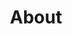 ---
title: About
permalink: /about/
layout: flow
js-package: about
css-package: about
jumbotron:
  triangle-divider: true
  title: About
  description: >-
    If you work on open source software for Arm platforms, Linaro Connect is the
    place to be to understand the latest developments and work directly with the
    most active engineers and maintainers in the ecosystem.
  carousel-images:
    - /assets/images/content/bkk19-group-photo.jpg
    - /assets/images/content/lcu14.jpg
    - /assets/images/content/lcu13.jpg
    - /assets/images/content/lce13.jpg
    - /assets/images/content/lca14.jpg
    - /assets/images/content/lca13.jpg
    - /assets/images/content/las16.jpg
    - /assets/images/content/hkg15.jpg
    - /assets/images/content/bud17.jpg
    - /assets/images/content/bkk16.jpg

flow:
    - type: content_row
    #   style: dark
      items:
        - format: text
          class: text-center
          content: >
                Every six months, over 300 of the world's leading open source engineers working on Arm get together for a full week of engineering sessions and hacking at Linaro Connect. Linaro Connect Bangkok has now ended. The next Connect will be held in San Diego California September 23-27, 2019. Registration will be announced in May 2019.


                To view slides or videos from the keynotes and sessions from previous Connects, please go to our [Resources page](https://connect.linaro.org/resources/).

    - type: content_row
      style: block_row
    #   background_image: /assets/images/content/bkk19-group-photo.jpg
      items:
        - format: block
          style: text-center text-white
          item_width: 4
          content: 
              - title: 
                    size: h3
                    content: Collaborate & Learn
                url: /about/
                background_image: /assets/images/content/bkk19-group-photo.jpg
                text:
                    content: >
                        Collaborate with the engineers _leading_ open source software development in the _Arm ecosystem_, have in-depth
                        technical conversations about real world issues and solutions, and attend how-to training sessions about the
                         latest Arm software developments.
                buttons:
                    - title: View Resources
                      url: /resources/
                      icon: fa fa-book
                      class: btn-primary
              - title: 
                    size: h3
                    content: Contribute
                url: /about/
                background_image: /assets/images/content/bkk19-group-photo.jpg
                text:
                    content: >
                        Bring your knowledge and experience to influence and contribute to Linaro's development work. Linaro Connect is a unique opportunity to put your ideas forward face to face with other contributors and maintainers. If you have something relevant you'd like to show off, consider participating in Demo Friday.
                buttons:
                    - title: Submit a Demo
                      url: /demo-friday/
                      icon: fa fa-slideshare
                      class: btn-primary
              - title: 
                    size: h3
                    content: Socialize
                url: /about/
                background_image: /assets/images/content/bkk19-group-photo.jpg
                text:
                    content: >
                        In addition to the regular breaks in the day and informal hacking sessions, there are a range of evening events at which you can network with your peers and get to know the other attendees.
                buttons:
                    - title: View Schedule
                      url: /about/
                      icon: fa fa-clock-o
                      class: btn-primary
    - type: content_row
    #   style: dark
      items:
        - format: title
          content: Code of Conduct
          size: h2
        - format: text
          class: text-center
          content: >
                Linaro Ltd, as host for Linaro Connect, is dedicated to a harassment-free conference experience for everyone.
        - format: buttons
          centered: true
          content:
              - title: Anti-harassment Policy
                url: /code-of-conduct/
                icon: fa fa-arrow-right
                class: btn-primary
    - type: full_width_row
      #style: new
      items:
        - format: title
          content: Highlights from BKK19
          size: h2
        - format: slider
        #   style: text-center text-white
          content:
              lightbox_enabled: true
              seconds_per_slide: 5
              nav: true
              dots: false
              xs_items: 1
              sm_items: 2
              md_items: 4
              lg_items: 6 
              items:
                - image: /assets/images/content/bkk19-sponsor-table.jpg
                  title: Sponsor table at Linaro Connect Bangkok 2019
                - image: /assets/images/content/bkk19-registration-desk.jpg
                  title: Registration desk at Linaro Connect Bangkok 2019
                - image: /assets/images/content/bkk19-packet-sponsored-food.jpg
                  title: Packet branded macaron's at Linaro Connect Bangkok 2019
                - image: /assets/images/content/bkk19-li-gong-keynote-linaro-matters.jpg
                  title: >-
                    Linaro CEO, Li Gong, presenting the opening keynote at Linaro Connect
                    Bangkok 2019
                - image: /assets/images/content/bkk19-li-gong-keynote.jpg
                  title: >-
                    Linaro CEO, Li Gong, presenting the opening keynote at Linaro Connect
                    Bangkok 2019
                - image: /assets/images/content/bkk19-jacob-smith-packet-keynote.jpg
                  title: >-
                    Jacob Smith from Packet presenting his keynote at Linaro Connect Bangkok 2019
                - image: /assets/images/content/bkk19-google-keynote.jpg
                  title: Google's keynote at Linaro Connect Bangkok 2019
                - image: /assets/images/content/bkk19-demo-friday.jpg
                  title: Demo Friday hacking at Linaro Connect Bangkok 2019
                - image: /assets/images/content/bkk19-chris-royston-arm-developer-talk.jpg
                  title: >-
                    Chris Royston from Arm talking about the new revision of developer.arm.com
                    at Linaro Connect Bangkok 2019
                - image: /assets/images/content/bkk19-bosch-keynote-2.jpg
                  title: >-
                    Dirk Slama from Bosch presenting his keynote at Linaro Connect Bangkok 2019
                - image: /assets/images/content/bkk19-bosch-keynote.jpg
                  title: >-
                    Dirk Slama from Bosch presenting his keynote at Linaro Connect Bangkok 2019
                - image: /assets/images/content/bkk19-backpack-giveaway.jpg
                  title: RedHat's giveaway at Linaro Connect Bangkok 2019.
                - image: /assets/images/content/bkk19-ai-demo.jpg
                  title: Object recognition at Linaro Connect Bangkok 2019

---